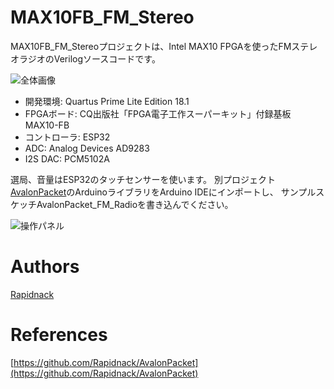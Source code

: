 # MAX10FB_FM_Stereo

MAX10FB_FM_Stereoプロジェクトは、Intel MAX10 FPGAを使ったFMステレオラジオのVerilogソースコードです。

![全体画像](http://rapidack.sakura.ne.jp/ttl/wp-content/uploads/2019/03/a09c9286fd08eac3d7a2d326fc89ca21.png)

- 開発環境: Quartus Prime Lite Edition 18.1
- FPGAボード: CQ出版社「FPGA電子工作スーパーキット」付録基板 MAX10-FB
- コントローラ: ESP32
- ADC: Analog Devices AD9283
- I2S DAC: PCM5102A

選局、音量はESP32のタッチセンサーを使います。
別プロジェクト[AvalonPacket](https://github.com/Rapidnack/AvalonPacket)のArduinoライブラリをArduino IDEにインポートし、
サンプルスケッチAvalonPacket_FM_Radioを書き込んでください。

![操作パネル](http://rapidack.sakura.ne.jp/ttl/wp-content/uploads/2019/03/FrontPanel.png)

# Authors

[Rapidnack](http://rapidnack.com/)

# References

[https://github.com/Rapidnack/AvalonPacket](https://github.com/Rapidnack/AvalonPacket)
